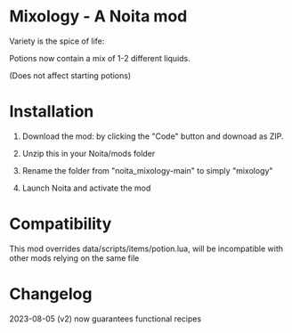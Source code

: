 # Mixology - A Noita mod

Variety is the spice of life:

Potions now contain a mix of 1-2 different liquids. 

(Does not affect starting potions)

# Installation

1. Download the mod: by clicking the "Code" button and downoad as ZIP.

2. Unzip this in your Noita/mods folder

3. Rename the folder from "noita_mixology-main" to simply "mixology"

4. Launch Noita and activate the mod


# Compatibility

This mod overrides data/scripts/items/potion.lua, will be
incompatible with other mods relying on the same file

# Changelog

2023-08-05 (v2) now guarantees functional recipes
